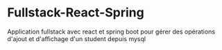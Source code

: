 # Fullstack-React-Spring
Application fullstack avec react et spring boot pour gérer des opérations d'ajout et d'affichage d'un student depuis mysql
